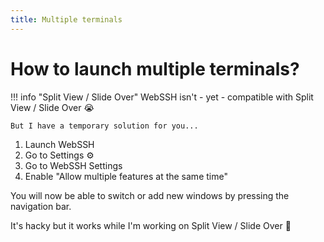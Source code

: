 ```yaml
---
title: Multiple terminals
---
```

# How to launch multiple terminals?

!!! info "Split View / Slide Over"
    WebSSH isn't - yet - compatible with Split View / Slide Over :sob:

    But I have a temporary solution for you...

1. Launch WebSSH
2. Go to Settings :gear:
3. Go to WebSSH Settings
4. Enable "Allow multiple features at the same time"

You will now be able to switch or add new windows by pressing the navigation bar. 

It's hacky but it works while I'm working on Split View / Slide Over :construction_worker: